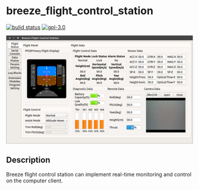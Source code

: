 # breeze_flight_control_station

[![bulid status](https://travis-ci.org/microdynamics-quadcopter/breeze_flight_control_station.svg?branch=master)](https://travis-ci.org/microdynamics-quadcopter/breeze_flight_control_station) [![gpl-3.0](https://img.shields.io/badge/license-GPL--3.0-blue.svg)](./LICENSE)

![breeze_flight_control_station](.images/breeze_flight_control_station.png)

## Description

Breeze flight control station can implement real-time monitoring and control on the computer client.
